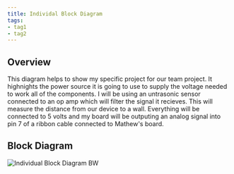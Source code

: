 ```yaml
---
title: Individal Block Diagram
tags:
- tag1
- tag2
---
```


## Overview
This diagram helps to show my specific project for our team project. It highnights the power source it is going to use to supply the voltage needed to work all of the components. I will be using an untrasonic sensor connected to an op amp which will filter the signal it recieves. This will measure the distance from our device to a wall. Everything will be connected to 5 volts and my board will be outputing an analog signal into pin 7 of a ribbon cable connected to Mathew's board.


## Block Diagram 

![Individual Block Diagram BW](https://github.com/user-attachments/assets/fb0c3cf3-e3be-4b7f-8727-e181b7f4f26e)


